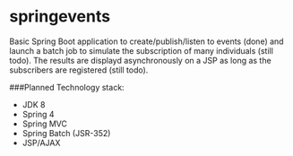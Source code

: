 # springevents
Basic Spring Boot application to create/publish/listen to events (done) and launch a batch job to simulate the subscription of many individuals (still todo).
The results are displayd asynchronously on a JSP as long as the subscribers are registered (still todo).

###Planned Technology stack:
- JDK 8
- Spring 4
- Spring MVC
- Spring Batch (JSR-352)
- JSP/AJAX

